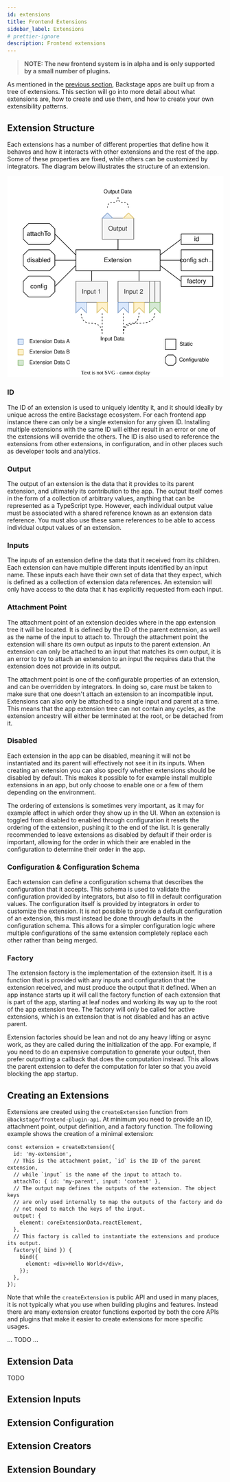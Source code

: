 ```yaml
---
id: extensions
title: Frontend Extensions
sidebar_label: Extensions
# prettier-ignore
description: Frontend extensions
---
```


> **NOTE: The new frontend system is in alpha and is only supported by a small number of plugins.**

As mentioned in the [previous section](./02-app.md), Backstage apps are built up from a tree of extensions. This section will go into more detail about what extensions are, how to create and use them, and how to create your own extensibility patterns.

## Extension Structure

Each extensions has a number of different properties that define how it behaves and how it interacts with other extensions and the rest of the app. Some of these properties are fixed, while others can be customized by integrators. The diagram below illustrates the structure of an extension.

![frontend extension structure diagram](../../assets/frontend-system/architecture-extension.drawio.svg)

### ID

<!--
Update this to be 3 different sections: name, kind and namespace
-->

The ID of an extension is used to uniquely identity it, and it should ideally by unique across the entire Backstage ecosystem. For each frontend app instance there can only be a single extension for any given ID. Installing multiple extensions with the same ID will either result in an error or one of the extensions will override the others. The ID is also used to reference the extensions from other extensions, in configuration, and in other places such as developer tools and analytics.

### Output

The output of an extension is the data that it provides to its parent extension, and ultimately its contribution to the app. The output itself comes in the form of a collection of arbitrary values, anything that can be represented as a TypeScript type. However, each individual output value must be associated with a shared reference known as an extension data reference. You must also use these same references to be able to access individual output values of an extension.

### Inputs

The inputs of an extension define the data that it received from its children. Each extension can have multiple different inputs identified by an input name. These inputs each have their own set of data that they expect, which is defined as a collection of extension data references. An extension will only have access to the data that it has explicitly requested from each input.

### Attachment Point

The attachment point of an extension decides where in the app extension tree it will be located. It is defined by the ID of the parent extension, as well as the name of the input to attach to. Through the attachment point the extension will share its own output as inputs to the parent extension. An extension can only be attached to an input that matches its own output, it is an error to try to attach an extension to an input the requires data that the extension does not provide in its output.

The attachment point is one of the configurable properties of an extension, and can be overridden by integrators. In doing so, care must be taken to make sure that one doesn't attach an extension to an incompatible input. Extensions can also only be attached to a single input and parent at a time. This means that the app extension tree can not contain any cycles, as the extension ancestry will either be terminated at the root, or be detached from it.

### Disabled

Each extension in the app can be disabled, meaning it will not be instantiated and its parent will effectively not see it in its inputs. When creating an extension you can also specify whether extensions should be disabled by default. This makes it possible to for example install multiple extensions in an app, but only choose to enable one or a few of them depending on the environment.

The ordering of extensions is sometimes very important, as it may for example affect in which order they show up in the UI. When an extension is toggled from disabled to enabled through configuration it resets the ordering of the extension, pushing it to the end of the list. It is generally recommended to leave extensions as disabled by default if their order is important, allowing for the order in which their are enabled in the configuration to determine their order in the app.

### Configuration & Configuration Schema

Each extension can define a configuration schema that describes the configuration that it accepts. This schema is used to validate the configuration provided by integrators, but also to fill in default configuration values. The configuration itself is provided by integrators in order to customize the extension. It is not possible to provide a default configuration of an extension, this must instead be done through defaults in the configuration schema. This allows for a simpler configuration logic where multiple configurations of the same extension completely replace each other rather than being merged.

### Factory

The extension factory is the implementation of the extension itself. It is a function that is provided with any inputs and configuration that the extension received, and must produce the output that it defined. When an app instance starts up it will call the factory function of each extension that is part of the app, starting at leaf nodes and working its way up to the root of the app extension tree. The factory will only be called for active extensions, which is an extension that is not disabled and has an active parent.

Extension factories should be lean and not do any heavy lifting or async work, as they are called during the initialization of the app. For example, if you need to do an expensive computation to generate your output, then prefer outputting a callback that does the computation instead. This allows the parent extension to defer the computation for later so that you avoid blocking the app startup.

## Creating an Extensions

Extensions are created using the `createExtension` function from `@backstage/frontend-plugin-api`. At minimum you need to provide an ID, attachment point, output definition, and a factory function. The following example shows the creation of a minimal extension:

```tsx
const extension = createExtension({
  id: 'my-extension',
  // This is the attachment point, `id` is the ID of the parent extension,
  // while `input` is the name of the input to attach to.
  attachTo: { id: 'my-parent', input: 'content' },
  // The output map defines the outputs of the extension. The object keys
  // are only used internally to map the outputs of the factory and do
  // not need to match the keys of the input.
  output: {
    element: coreExtensionData.reactElement,
  },
  // This factory is called to instantiate the extensions and produce its output.
  factory({ bind }) {
    bind({
      element: <div>Hello World</div>,
    });
  },
});
```

Note that while the `createExtension` is public API and used in many places, it is not typically what you use when building plugins and features. Instead there are many extension creator functions exported by both the core APIs and plugins that make it easier to create extensions for more specific usages.

... TODO ...

## Extension Data

TODO

## Extension Inputs

<!--

Introduce the concept of extension inputs and how they use extension data to reference types just like outputs

Show how to use the `createExtensionInput` API to create an input for an extension.

- Example of creating a single input

Talk about different types of inputs, singleton vs array + optional vs required.

 - Example of creating an optional singleton input - not the value is no longer an array

Talk about the shape of the input values and that you have access to the AppNode node in addition to the data, but discourage use of AppNode.

 - Example of how to access the AppNode next to the input data

-->

## Extension Configuration

<!--

Introduce the concept of extension configuration, highlight that it's different from app config

Show how to define a configuration schema for an extension, talk about it using zod (link to zod), in general explain everything there is to know about the schema

 - Example that creates a configuration schema for an extension

Show how to provide configuration for an extension - keep this part short, and instead link to the architecture section that talks about writing configuration

 - One example of a YAML configurations for the above extension

 -->

## Extension Creators

<!--

Introduce the concept of extension creators, talk about how they are used to provide an opinionated way of creating extensions for specific use cases. Mention a few of the built-in creators, link to the reference section on built-in extension kinds (TBD).

 - Example of using an existing extension creator to create an extension

Explain that each extension creator creates a specific "kind" of extensions - introduce the concept of extension kinds. Show an example of how the kind is used to build up the ID.

 - Example of creating a new extension creator for creating a specific kind of extension

Explain that extension creators should be exported from library packages (`-react`) rather than plugin packages.

 -->

## Extension Boundary

<!--

Introduce the need for extension specific React contexts, for example error boundaries and analytics.

Any React elements that are rendered by extension creators should be wrapped in the `ExtensionBoundary`

 - Example of how to use the `ExtensionBoundary` in an extension creator

 -->
